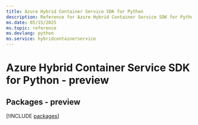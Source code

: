 ```yaml
---
title: Azure Hybrid Container Service SDK for Python
description: Reference for Azure Hybrid Container Service SDK for Python
ms.date: 05/15/2025
ms.topic: reference
ms.devlang: python
ms.service: hybridcontainerservice
---
```

# Azure Hybrid Container Service SDK for Python - preview
## Packages - preview
[!INCLUDE [packages](hybrid-container-service-index.md)]